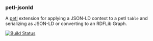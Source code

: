 ### petl-jsonld

A [petl](https://petl.readthedocs.org/en/latest/) extension for applying a JSON-LD context to a petl `table` and serializing as JSON-LD or converting to an RDFLib Graph.

[![Build Status](https://travis-ci.org/lawlesst/petl-ld.svg?branch=master)](https://travis-ci.org/lawlesst/petl-ld)
